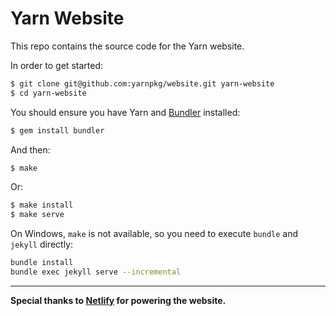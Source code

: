 # Yarn Website

This repo contains the source code for the Yarn website.

In order to get started:

```sh
$ git clone git@github.com:yarnpkg/website.git yarn-website
$ cd yarn-website
```

You should ensure you have Yarn and [Bundler](http://bundler.io/) installed:

```sh
$ gem install bundler
```

And then:

```sh
$ make
```

Or:

```sh
$ make install
$ make serve
```

On Windows, `make` is not available, so you need to execute `bundle` and `jekyll` directly:
```sh
bundle install
bundle exec jekyll serve --incremental
```

---

**Special thanks to [Netlify](https://www.netlify.com/) for powering the website.**
